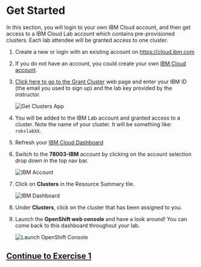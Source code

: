 # Get Started

In this section, you will login to your own IBM Cloud account, and then get access to a IBM Cloud Lab account which contains pre-provisioned clusters. Each lab attendee will be granted access to one cluster.

1. Create a new or login with an existing account on <https://cloud.ibm.com>

2. If you do not have an account, you could create your own [IBM Cloud account][vcpi_code].

3. [Click here to go to the Grant Cluster](https://rokslab.mybluemix.net) web page and enter your IBM ID (the email you used to sign up) and the lab key provided by the instructor.

    ![Get Clusters App](https://dsc.cloud/quickshare/Shared-Image-2019-09-16-09-53-30.png)

4. You will be added to the IBM Lab account and granted access to a cluster. Note the name of your cluster. It will be something like: `rokslabXX`.

5. Refresh your [IBM Cloud Dashboard](https://cloud.ibm.com)

6. Switch to the **78003-IBM** account by clicking on the account selection drop down in the top nav bar.

   ![IBM Account](https://dsc.cloud/quickshare/Shared-Image-2019-09-16-13-48-57.png)

7. Click on **Clusters** in the Resource Summary tile.

    ![IBM Dashboard](https://dsc.cloud/quickshare/show-cluster-on-account.png)

8. Under **Clusters**, click on the cluster that has been assigned to you.

9. Launch the **OpenShift web console** and have a look around! You can come back to this dashboard throughout your lab.

    ![Launch OpenShift Console](https://dsc.cloud/quickshare/launch-openshift-ui.png)

## [Continue to Exercise 1](exercise-1/README.md)

<!-- put the vcpi URL here -->
[vcpi_code]: https://cloud.ibm.com
